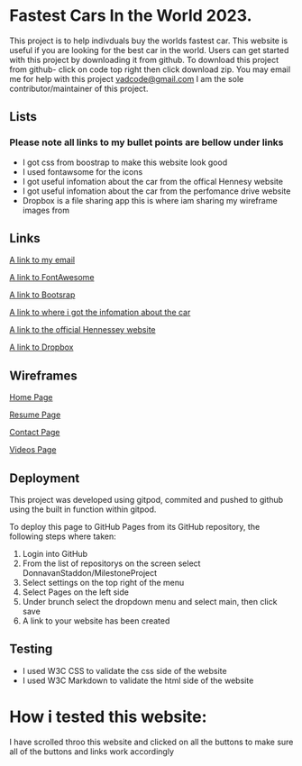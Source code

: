 # Fastest Cars In the World 2023.

This project is to help indivduals buy the worlds fastest car.
This website is useful if you are looking for the best car in the world.
Users can get started with this project by downloading it from github.
To download this project from github-
click on code top right then click download zip.
You may email me for help with this project vadcode@gmail.com 
I am the sole contributor/maintainer of this project.


## Lists

### Please note all links to my bullet points are bellow under links

* I got css from boostrap to make this website look good
* I used fontawsome for the icons
* I got useful infomation about the car from the offical Hennesy website
* I got useful infomation about the car from the perfomance drive website
* Dropbox is a file sharing app this is where iam sharing my wireframe images from

## Links

[A link to my email](vadcode@gmail.com)

[A link to FontAwesome](https://www.w3schools.com/icons/fontawesome_icons_intro.asp)

[A link to Bootsrap](https://getbootstrap.com/)

[A link to where i got the infomation about the car](https://performancedrive.com.au/hennessey-venom-f5-revealed-485kmh-top-speed-target-0214/)

[A link to the official Hennessey website](https://www.hennesseyspecialvehicles.com/)

[A link to Dropbox](https://www.dropbox.com/official-teams-page?_tk=paid_sem_goog_biz_b&_camp=19541783882&_kw=dropbox|e&_ad=650071845838||c&gclid=CjwKCAjw_MqgBhAGEiwAnYOAenJswMt7TsCw9qArbV7G-24tTTU7uNZ4FCr8f7M-moxkNgyfA0RttBoC1RAQAvD_BwE)

## Wireframes

[Home Page](https://www.dropbox.com/s/qws77vmc15lnajw/home.png?dl=0)

[Resume Page](https://www.dropbox.com/s/iss6kb44unv3kh7/resume.png?dl=0)

[Contact Page](https://www.dropbox.com/s/odgvlffaazl6ll1/contact.png?dl=0)

[Videos Page](https://www.dropbox.com/s/odgvlffaazl6ll1/contact.png?dl=0)

## Deployment

This project was developed using gitpod, commited and pushed to github using the built in 
function within gitpod.

To deploy this page to GitHub Pages from its GitHub repository, the following steps where taken:

1. Login into GitHub
2. From the list of repositorys on the screen select DonnavanStaddon/MilestoneProject
3. Select settings on the top right of the menu
4. Select Pages on the left side
5. Under brunch select the dropdown menu and select main, then click save
6. A link to your website has been created

## Testing

* I used W3C CSS to validate the css side of the website
* I used W3C Markdown to validate the html side of the website

# How i tested this website:

I have scrolled throo this website and clicked on all the buttons to make sure all
of the buttons and links work accordingly


